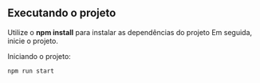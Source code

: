 ## Executando o projeto

Utilize o **npm install** para instalar as dependências do projeto
Em seguida, inicie o projeto.

Iniciando o projeto:

```cl
npm run start
```
